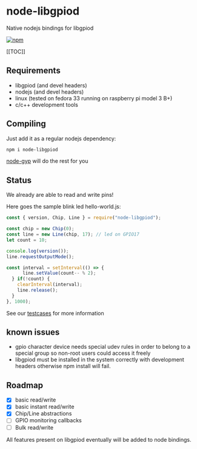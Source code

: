 # node-libgpiod

Native nodejs bindings for libgpiod

[![npm](https://img.shields.io/npm/v/node-libgpiod?style=plastic)](https://www.npmjs.com/package/node-libgpiod)

[[TOC]]

## Requirements

- libgpiod (and devel headers)
- nodejs (and devel headers)
- linux (tested on fedora 33 running on raspberry pi model 3 B+)
- c/c++ development tools

## Compiling

Just add it as a regular nodejs dependency:

```bash
npm i node-libgpiod
```

[node-gyp](https://www.npmjs.com/package/node-gyp) will do the rest for you

## Status

We already are able to read and write pins!

Here goes the sample blink led hello-world.js:

```javascript
const { version, Chip, Line } = require("node-libgpiod");

const chip = new Chip(0);
const line = new Line(chip, 17); // led on GPIO17
let count = 10;

console.log(version());
line.requestOutputMode();

const interval = setInterval(() => {
      line.setValue(count-- % 2);
  } if(!count) {
    clearInterval(interval);
    line.release();
  }
}, 1000);
```

See our [testcases](/test) for more information

## known issues

- gpio character device needs special udev rules in order to belong to a special
  group so non-root users could access it freely
- libgpiod must be installed in the system correctly with development headers
  otherwise npm install will fail.

## Roadmap

- [X] basic read/write
- [X] basic instant read/write
- [X] Chip/Line abstractions
- [ ] GPIO monitoring callbacks
- [ ] Bulk read/write

All features present on libgpiod eventually will be added to node bindings.
